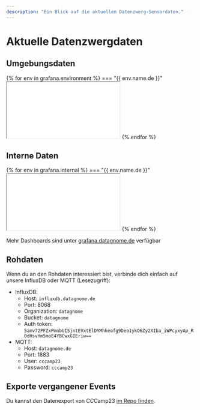 ```yaml
---
description: "Ein Blick auf die aktuellen Datenzwerg-Sensordaten."
---
```


# Aktuelle Datenzwergdaten

<!--
Zur Zeit gibt es keine aktuellen Datenzwergdaten. Check hier nochmal vorbei, wenn sie wieder auf einem Event sind.
-->

## Umgebungsdaten

{% for env in grafana.environment %}
=== "{{ env.name.de }}"
    <iframe src="{{ grafana.base_url }}{{ env.panel }}" class="grafana-iframe"></iframe>
{% endfor %}

## Interne Daten

{% for env in grafana.internal %}
=== "{{ env.name.de }}"
    <iframe src="{{ grafana.base_url }}{{ env.panel }}" class="grafana-iframe"></iframe>
{% endfor %}

Mehr Dashboards sind unter <a href="https://grafana.datagnome.de">grafana.datagnome.de</a> verfügbar

## Rohdaten

Wenn du an den Rohdaten interessiert bist, verbinde dich einfach auf unsere InfluxDB oder MQTT (Lesezugriff):

  - InfluxDB:
    - Host: `influxdb.datagnome.de`
    - Port: 8068
    - Organization: `datagnome`
    - Bucket: `datagnome`
    - Auth token: `5amv72PFZxPmnbUISjntEVxtElDYMhkeofg9Deo1ykO6Zy2XIba_iWPcyxyAp_R0dHsvHm5moE4YBCwxGIEriw==`
  - MQTT:
    - Host: `datagnome.de`
    - Port: 1883
    - User: `cccamp23`
    - Password: `cccamp23`

## Exporte vergangener Events

Du kannst den Datenexport von CCCamp23 [im Repo finden](https://github.com/romses/Datenzwerg/tree/main/exports/cccamp2023).